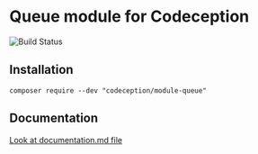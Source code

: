 # Queue module for Codeception

![Build Status](https://github.com/Codeception/module-queue/workflows/CI/badge.svg)


## Installation

```
composer require --dev "codeception/module-queue"
```

## Documentation

<a href="documentation.md">Look at documentation.md file</a>
